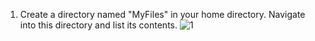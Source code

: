 
 1. Create a directory named "MyFiles" in your home directory. Navigate into this directory and list its contents.
    ![1](https://github.com/chhavimohan/linux-task/assets/158309891/cd68a142-6734-48f2-a49d-cb2f38355c37)
